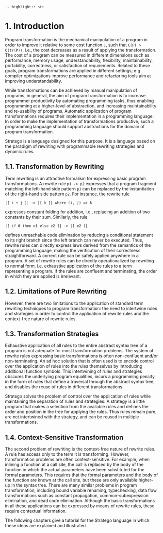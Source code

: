 ```eval_rst
.. highlight:: str
```

# 1. Introduction

Program transformation is the mechanical manipulation of a program in order to improve it relative to some cost function `C`, such that `C(P) > C(tr(P))`, i.e., the cost decreases as a result of applying the transformation. The cost of a program can be measured in different dimensions such as performance, memory usage, understandability, flexibility, maintainability, portability, correctness, or satisfaction of requirements. Related to these goals, program transformations are applied in different settings; e.g. compiler optimizations improve performance and refactoring tools aim at improving understandability.

While transformations can be achieved by manual manipulation of programs, in general, the aim of program transformation is to increase programmer productivity by automating programming tasks, thus enabling programming at a higher-level of abstraction, and increasing maintainability and re-usability of programs. Automatic application of program transformations requires their implementation in a programming language. In order to make the implementation of transformations productive, such a programming language should support abstractions for the domain of program transformation.

Stratego is a language designed for this purpose. It is a language based on the paradigm of rewriting with programmable rewriting strategies and dynamic rules.


## 1.1. Transformation by Rewriting

Term rewriting is an attractive formalism for expressing basic program transformations. A rewrite rule `p1 -> p2` expresses that a program fragment matching the left-hand side pattern `p1` can be replaced by the instantiation of the right-hand side pattern `p2`. For instance, the rewrite rule

    |[ i + j ]| -> |[ k ]| where (i, j) => k

expresses constant folding for addition, i.e., replacing an addition of two constants by their sum. Similarly, the rule

    |[ if 0 then e1 else e2 ]| -> |[ e2 ]|

defines unreachable code elimination by reducing a conditional statement to its right branch since the left branch can never be executed. Thus, rewrite rules can directly express laws derived from the semantics of the programming language, making the verification of their correctness straightforward. A correct rule can be safely applied anywhere in a program. A set of rewrite rules can be directly operationalized by rewriting to normal form, i.e. exhaustive application of the rules to a term representing a program. If the rules are confluent and terminating, the order in which they are applied is irrelevant.


## 1.2. Limitations of Pure Rewriting

However, there are two limitations to the application of standard term rewriting techniques to program transformation: the need to intertwine rules and strategies in order to control the application of rewrite rules and the context-free nature of rewrite rules.


## 1.3. Transformation Strategies

Exhaustive application of all rules to the entire abstract syntax tree of a program is not adequate for most transformation problems. The system of rewrite rules expressing basic transformations is often non-confluent and/or non-terminating. An ad hoc solution that is often used is to encode control over the application of rules into the rules themselves by introducing additional function symbols. This intertwining of rules and strategies obscures the underlying program equalities, incurs a programming penalty in the form of rules that define a traversal through the abstract syntax tree, and disables the reuse of rules in different transformations.

Stratego solves the problem of control over the application of rules while maintaining the separation of rules and strategies. A strategy is a little program that makes a selection from the available rules and defines the order and position in the tree for applying the rules. Thus rules remain pure, are not intertwined with the strategy, and can be reused in multiple transformations.


## 1.4. Context-Sensitive Transformation

The second problem of rewriting is the context-free nature of rewrite rules. A rule has access only to the term it is transforming. However, transformation problems are often context-sensitive. For example, when inlining a function at a call site, the call is replaced by the body of the function in which the actual parameters have been substituted for the formal parameters. This requires that the formal parameters and the body of the function are known at the call site, but these are only available higher-up in the syntax tree. There are many similar problems in program transformation, including bound variable renaming, typechecking, data flow transformations such as constant propagation, common-subexpression elimination, and dead code elimination. Although the basic transformations in all these applications can be expressed by means of rewrite rules, these require contextual information.



The following chapters give a tutorial for the Stratego language in which these ideas are explained and illustrated.
